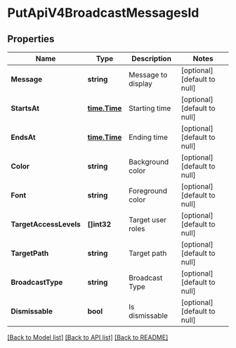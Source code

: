 # PutApiV4BroadcastMessagesId

## Properties
Name | Type | Description | Notes
------------ | ------------- | ------------- | -------------
**Message** | **string** | Message to display | [optional] [default to null]
**StartsAt** | [**time.Time**](time.Time.md) | Starting time | [optional] [default to null]
**EndsAt** | [**time.Time**](time.Time.md) | Ending time | [optional] [default to null]
**Color** | **string** | Background color | [optional] [default to null]
**Font** | **string** | Foreground color | [optional] [default to null]
**TargetAccessLevels** | **[]int32** | Target user roles | [optional] [default to null]
**TargetPath** | **string** | Target path | [optional] [default to null]
**BroadcastType** | **string** | Broadcast Type | [optional] [default to null]
**Dismissable** | **bool** | Is dismissable | [optional] [default to null]

[[Back to Model list]](../README.md#documentation-for-models) [[Back to API list]](../README.md#documentation-for-api-endpoints) [[Back to README]](../README.md)


